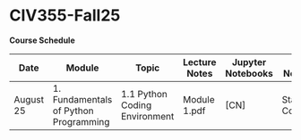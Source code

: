 # CIV355-Fall25


**Course Schedule**

|Date          |Module          |Topic        |Lecture Notes    |Jupyter Notebooks   |Colab Notebooks      
| -------------|----------------|-------------|------------|------------|------------|
|August 25       |1. Fundamentals of Python Programming   |1.1 Python Coding Environment|Module 1.pdf| [CN]| Start Colab.ipynb|

 


